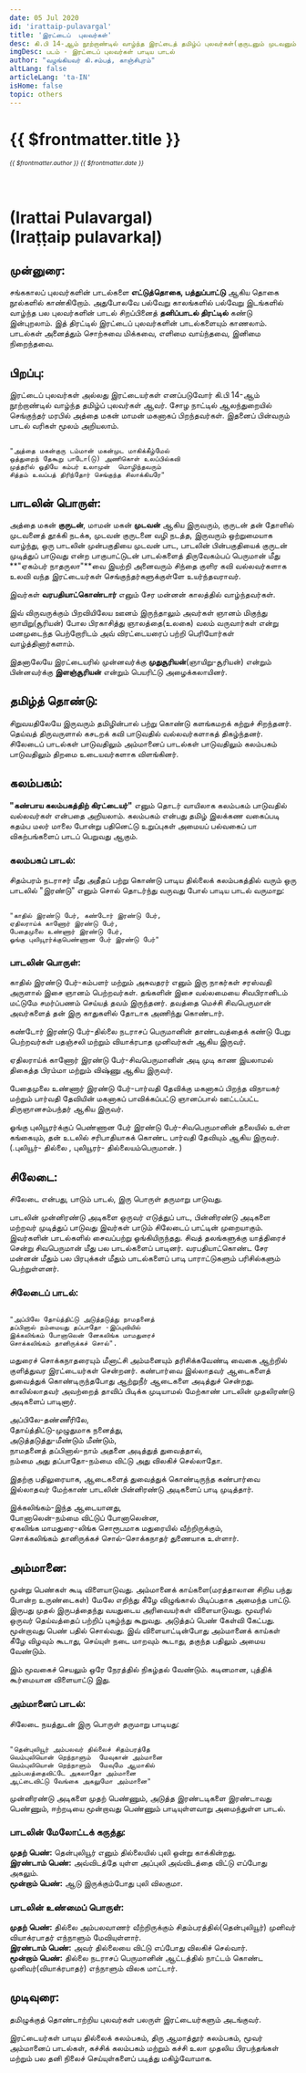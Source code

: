 ```yaml
---
date: 05 Jul 2020
id: 'irattaip-pulavargal'
title: 'இரட்டைப்  புலவர்கள்'
desc: கி.பி 14-ஆம் நூற்றாண்டில் வாழ்ந்த இரட்டைத் தமிழ்ப் புலவர்கள்(குருடனும் முடவனும்)
imgDesc: படம் - இரட்டைப் புலவர்கள் பாடிய பாடல்
author: "வழங்கியவர் கி.சம்பத், காஞ்சிபுரம்"
altLang: false
articleLang: 'ta-IN'
isHome: false
topic: others
---
```


<altLang />

# {{ $frontmatter.title }}
<i style="font-size: 0.75em;"> {{ $frontmatter.author }} {{ $frontmatter.date }} </i>

<h1 style="padding-top: 2rem;">(Irattai Pulavargal)<br>
(Iraṭṭaip  pulavarkaḷ)</h1>

## முன்னுரை: 

சங்ககாலப் புலவர்களின் பாடல்களை **எட்டுத்தொகை, பத்துப்பாட்டு** ஆகிய தொகை நூல்களில் காண்கிறோம். 
அதுபோலவே பல்வேறு காலங்களில் பல்வேறு இடங்களில் வாழ்ந்த பல புலவர்களின் பாடல் சிறப்பினைத் 
**தனிப்பாடல் திரட்டில்** கண்டு இன்புறலாம். இத் திரட்டில் இரட்டைப் புலவர்களின் பாடல்களையும் காணலாம். 
பாடல்கள் அனைத்தும் சொற்சுவை மிக்கவை, எளிமை வாய்ந்தவை, இனிமை நிறைந்தவை.

## பிறப்பு:

இரட்டைப் புலவர்கள் அல்லது இரட்டையர்கள் எனப்படுவோர் கி.பி 14-ஆம் நூற்றாண்டில் வாழ்ந்த தமிழ்ப் புலவர்கள் ஆவர்.
சோழ நாட்டில் ஆலந்துறையில் செங்குந்தர் மரபில் அத்தை மகன் மாமன் மகனாகப் பிறந்தவர்கள். 
இதனைப் பின்வரும் பாடல் வரிகள் மூலம் அறியலாம்.

```

"அத்தை மகன்குரு டம்மான் மகன்முட மாகிக்கீழ்மேல்  
ஒத்துறைந் தேகூறு பாடோ(டு) அணிகொள் உலப்பில்கவி   
முத்தரில் ஓதியே கம்பர் உலாமுன்  மொழிந்தவரும்   
சித்தம் உவப்பத் திரிந்தோர் செங்குந்த சிலாக்கியரே"  

```

## பாடலின் பொருள்:

அத்தை மகன் **குருடன்**, மாமன் மகன் **முடவன்** ஆகிய இருவரும், குருடன் தன் தோளில் முடவனைத் தூக்கி நடக்க, 
முடவன் குருடனை வழி நடத்த, இருவரும் ஒற்றுமையாக வாழ்ந்து, ஒரு பாடலின் முன்பகுதியை முடவன் பாட, 
பாடலின் பின்பகுதியைக் குருடன் முடித்துப்  பாடுவது என்ற பாகுபாட்டுடன் பாடல்களைத் திருவேகம்பப் பெருமான் 
மீது **"ஏகம்பர் நாதருலா"**வை இயற்றி அனைவரும் சிந்தை குளிர கவி வல்லவர்களாக உலவி வந்த இரட்டையர்கள் 
செங்குந்தர்களுக்குள்ளே உயர்ந்தவராவர்.  

இவர்கள் **வரபதியாட்கொண்டார்** எனும் சேர மன்னன் காலத்தில் வாழ்ந்தவர்கள்.

இவ் விருவருக்கும் பிறவியிலேய ஊனம் இருந்தாலும் அவர்கள் ஞானம் மிகுந்து ஞாயிறு(சூரியன்) போல பிரகாசித்து ஞாலத்தை(உலகை) வலம் வருவார்கள் என்று மனமுடைந்த பெற்றோரிடம் அவ் விரட்டையரைப் பற்றி  பெரியோர்கள் வாழ்த்தினார்களாம்.

இதனாலேயே இரட்டையரில் முன்னவர்க்கு **முதுசூரியன்**(ஞாயிறு-சூரியன்) என்றும் பின்னவர்க்கு **இளஞ்சூரியன்** என்றும் 
பெயரிட்டு அழைக்கலாயினர்.

## தமிழ்த் தொண்டு:

சிறுவயதிலேயே இருவரும் தமிழின்பால் பற்று கொண்டு களங்கமறக் கற்றுச் சிறந்தனர். தெய்வத் திருவருளால் கசடறக் கவி 
பாடுவதில் வல்லவர்களாகத் திகழ்ந்தனர். சிலேடைப் பாடல்கள் பாடுவதிலும் அம்மானைப் பாடல்கள் பாடுவதிலும் கலம்பகம் 
பாடுவதிலும் திறமை உடையவர்களாக விளங்கினர்.

## கலம்பகம்: 

**"கண்பாய  கலம்பகத்திற் கிரட்டையர்"** எனும் தொடர் வாயிலாக கலம்பகம் பாடுவதில் வல்லவர்கள் என்பதை அறியலாம்.
கலம்பகம் என்பது தமிழ் இலக்கண வகைப்படி கதம்ப மலர் மாலை போன்று பதினெட்டு உறுப்புகள் அமையப் பல்வகைப் பா 
விகற்பங்களைப் பாடப் பெறுவது ஆகும். 


### கலம்பகப் பாடல்:

சிதம்பரம் நடராசர் மீது அதீதப் பற்று கொண்டு பாடிய தில்லைக் கலம்பகத்தில் வரும் ஒரு பாடலில் "இரண்டு" எனும் சொல் 
தொடர்ந்து வருவது போல் பாடிய பாடல் வருமாறு:

```

"காதில் இரண்டு பேர், கண்டோர் இரண்டு பேர்,   
ஏதிலராய்க் காணோர் இரண்டு பேர்,   
பேதைமுலை உண்ணார் இரண்டு பேர்,  
ஓங்கு புலியூரர்க்குபெண்ணான பேர் இரண்டு பேர்"  

```

### பாடலின் பொருள்:

காதில் இரண்டு பேர்-கம்பளர் மற்றும் அசுவதரர் எனும் இரு நாகர்கள் சரஸ்வதி அருளால் இசை ஞானம் பெற்றவர்கள். 
தங்களின் இசை வல்லமையை சிவபிரானிடம் மட்டுமே சமர்ப்பணம் செய்யத் தவம் இருந்தனர். தவத்தை மெச்சி சிவபெருமான் 
அவர்களைத் தன் இரு காதுகளில் தோடாக அணிந்து கொண்டார்.  

கண்டோர் இரண்டு பேர்-தில்லை நடராசப் பெருமானின் தாண்டவத்தைக் கண்டு பேறு பெற்றவர்கள் பதஞ்சலி மற்றும் 
வியாக்ரபாத முனிவர்கள் ஆகிய இருவர்.

ஏதிலராய்க் காணோர் இரண்டு பேர்-சிவபெருமானின் அடி முடி காண இயலாமல் திகைத்த பிரம்மா மற்றும் விஷ்ணு ஆகிய  இருவர்.

பேதைமுலை உண்ணார் இரண்டு பேர்-பார்வதி தேவிக்கு மகனாகப் பிறந்த விநாயகர் மற்றும் பார்வதி தேவியின் மகனாகப் 
பாவிக்கப்பட்டு ஞானப்பால் ஊட்டப்பட்ட திருஞானசம்பந்தர் ஆகிய இருவர்.  

ஓங்கு புலியூரர்க்குப் பெண்ணான பேர் இரண்டு பேர்-சிவபெருமானின் தலையில் உள்ள கங்கையும், தன் உடலில் சரிபாதியாகக் 
கொண்ட பார்வதி தேவியும் ஆகிய இருவர்.(.புலியூர்- தில்லை , புலியூரர்- தில்லையம்பெருமான். )

## சிலேடை:

சிலேடை என்பது, பாடும் பாடல், இரு பொருள் தருமாறு பாடுவது.

பாடலின் முன்னிரண்டு அடிகளை ஒருவர் எடுத்துப் பாட, பின்னிரண்டு அடிகளை மற்றவர் முடித்துப் பாடுவது இவர்கள் பாடும் சிலேடைப் பாட்டின் 
முறையாகும். இவர்களின் பாடல்களில் சைவப்பற்று ஓங்கியிருந்தது. சிவத் தலங்களுக்கு யாத்திரைச் சென்று சிவபெருமான் 
மீது பல பாடல்களைப் பாடினர். வரபதியாட்கொண்ட சேர மன்னன் மீதும் பல பிரபுக்கள் மீதும் பாடல்களைப் பாடி 
பாராட்டுகளும் பரிசில்களும் பெற்றுள்ளனர்.

### சிலேடைப் பாடல்:

```

"அப்பிலே தோய்த்திட்டு அடுத்தடுத்து நாமதனைத்  
தப்பினால் நம்மையது தப்பாதோ -இப்புவியில்   
இக்கலிங்கம் போனாலென் னேகலிங்க மாமதுரைச்  
சொக்கலிங்கம் தானிருக்கச் சொல்".  

```

மதுரைச் சொக்கநாதரையும் மீனாட்சி அம்மனையும் தரிசிக்கவேண்டி வைகை ஆற்றில் குளித்துவர இரட்டையர்கள் சென்றனர். 
கண்பார்வை இல்லாதவர் ஆடைகளைத் துவைத்துக் கொண்டிருந்தபோது ஆற்றுநீர் ஆடைகளை அடித்துச் சென்றது. 
காலில்லாதவர் அவற்றைத் தாவிப் பிடிக்க முடியாமல் மேற்காண் பாடலின் முதலிரண்டு அடிகளைப் பாடினார்.

அப்பிலே-தண்ணீரிலே,  
தோய்த்திட்டு-முழுதுமாக நனைத்து,  
அடுத்தடுத்து-மீண்டும் மீண்டும்,  
நாமதனைத் தப்பினால்-நாம் அதனை அடித்துத் துவைத்தால்,  
நம்மை அது தப்பாதோ-நம்மை விட்டு அது விலகிச் செல்லாதோ.  

இதற்கு பதிலுரையாக, ஆடைகளைத் துவைத்துக் கொண்டிருந்த கண்பார்வை இல்லாதவர் மேற்காண் பாடலின் பின்னிரண்டு 
அடிகளைப் பாடி முடித்தார்.  

இக்கலிங்கம்-இந்த ஆடையானது,  
போனாலென்-நம்மை விட்டுப் போனாலென்ன,  
ஏகலிங்க மாமதுரை-லிங்க சொரூபமாக மதுரையில் வீற்றிருக்கும்,  
சொக்கலிங்கம் தானிருக்கச் சொல்-சொக்கநாதர் துணையாக உள்ளார்.  

## அம்மானை:

மூன்று பெண்கள் கூடி விளையாடுவது. அம்மானைக் காய்களை(மரத்தாலான சிறிய பந்து போன்ற உருண்டைகள்) மேலே 
எறிந்து கீழே விழுங்கால் பிடிப்பதாக அமைந்த பாட்டு. இருபது முதல் இருபத்தைந்து வயதுடைய அரிவையர்கள் விளையாடுவது.
மூவரில் ஒருவர் தெய்வத்தைப் பற்றிப் புகழ்ந்து கூறுவது. அடுத்தப் பெண் கேள்வி கேட்பது. மூன்றாவது பெண் பதில் சொல்வது.
இவ் விளையாட்டின்போது அம்மானைக் காய்கள் கீழே விழவும் கூடாது, செய்யுள் நடை மாறவும் கூடாது, தகுந்த பதிலும் 
அமைய வேண்டும்.  

இம் மூவகைச் செயலும் ஒரே நேரத்தில் நிகழ்தல் வேண்டும். கடினமான, புத்திக் கூர்மையான விளையாட்டு இது.

### அம்மானைப் பாடல்: 

சிலேடை நயத்துடன் இரு பொருள் தருமாறு பாடியது:

```

"தென்புலியூர் அம்பலவர் தில்லைச் சிதம்பரத்தே  
வெம்புலியொன் றெந்நாளும்  மேவுகான் அம்மானை  
வெம்புலியொன் றெந்நாளும்  மேவுமே ஆமாகில்    
அம்பலத்தைவிட்டே அகலாதோ அம்மானை  
ஆட்டைவிட்டு வேங்கை அகலுமோ அம்மானை"

```

முன்னிரண்டு  அடிகளை முதற் பெண்ணும், அடுத்த இரண்டடிகளை இரண்டாவது பெண்ணும், ஈற்றடியை மூன்றாவது பெண்ணும் 
பாடியுள்ளவாறு அமைந்துள்ள பாடல்.  

### பாடலின் மேலோட்டக் கருத்து:  

**முதற் பெண்:** தென்புலியூர் எனும் தில்லையில் புலி ஒன்று காக்கின்றது.  
**இரண்டாம் பெண்:** அவ்விடத்தே யுள்ள அப்புலி அவ்விடத்தை விட்டு எப்போது அகலும்.  
**மூன்றாம் பெண்:** ஆடு இருக்கும்போது புலி விலகுமா.  

### பாடலின் உண்மைப் பொருள்:

**முதற் பெண்:** தில்லை அம்பலவாணர் வீற்றிருக்கும் சிதம்பரத்தில்(தென்புலியூர்) முனிவர் வியாக்ரபாதர் எந்நாளும் மேவியுள்ளார்.  
**இரண்டாம் பெண்:** அவர் தில்லையை விட்டு எப்போது விலகிச் செல்வார்.  
**மூன்றாம் பெண்:** தில்லை நடராசப் பெருமானின் ஆட்டத்தில் நாட்டம் கொண்ட முனிவர்(வியாக்ரபாதர்) எந்நாளும் விலக மாட்டார். 

## முடிவுரை:

தமிழுக்குத் தொண்டாற்றிய புலவர்கள் பலருள் இரட்டையர்களும் அடங்குவர்.  

இரட்டையர்கள் பாடிய தில்லைக் கலம்பகம், திரு ஆமாத்தூர் கலம்பகம், மூவர் அம்மானைப் பாடல்கள், 
கச்சிக் கலம்பகம் மற்றும் கச்சி உலா முதலிய பிரபந்தங்கள் மற்றும் பல தனி நிலைச் செய்யுள்களைப் படித்து மகிழ்வோமாக.

<style>

</style>
